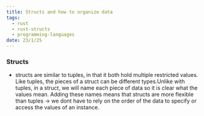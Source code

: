 ```yaml
---
title: Structs and how to organize data
tags:
  - rust
  - rust-structs
  - programming-languages
date: 23/1/25
---
```

### Structs
- structs are similar to tuples, in that it both hold multiple restricted values. Like tuples, the pieces of a struct can be different types.Unlike with tuples, in a struct, we will name each piece of data so it is clear what the values mean. Adding these names means that structs are more flexible than tuples -> we dont have to rely on the order of the data to specify or access the values of an instance.